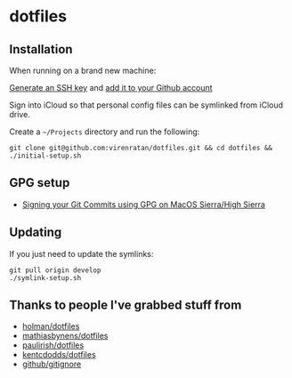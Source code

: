 # dotfiles

## Installation

When running on a brand new machine:

[Generate an SSH key](https://help.github.com/articles/generating-a-new-ssh-key-and-adding-it-to-the-ssh-agent/) and [add it to your Github account](https://help.github.com/articles/adding-a-new-ssh-key-to-your-github-account/)

Sign into iCloud so that personal config files can be symlinked from iCloud drive.

Create a `~/Projects` directory and run the following:

```shell
git clone git@github.com:virenratan/dotfiles.git && cd dotfiles && ./initial-setup.sh
```

## GPG setup

- [Signing your Git Commits using GPG on MacOS Sierra/High Sierra](https://gist.github.com/virenratan/914bfdd76ac0561574ed918da2bce78e)

## Updating

If you just need to update the symlinks:

```shell
git pull origin develop
./symlink-setup.sh
```

## Thanks to people I've grabbed stuff from
- [holman/dotfiles](https://github.com/holman/dotfiles)
- [mathiasbynens/dotfiles](https://github.com/mathiasbynens/dotfiles)
- [paulirish/dotfiles](https://github.com/paulirish/dotfiles)
- [kentcdodds/dotfiles](https://github.com/kentcdodds/dotfiles)
- [github/gitignore](https://github.com/github/gitignore)
